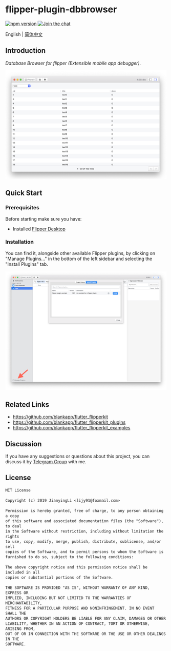 # flipper-plugin-dbbrowser

[![npm version][npm-image]][npm-url]
[![Join the chat][telegram-image]][telegram-url]

[npm-image]: https://img.shields.io/npm/v/flipper-plugin-dbbrowser.svg
[npm-url]: https://www.npmjs.com/package/flipper-plugin-dbbrowser
[telegram-image]:https://img.shields.io/badge/chat-on%20telegram-blue.svg
[telegram-url]: https://t.me/flipper4flutter

English | [简体中文](./README.zh_CN.md)

## Introduction

*Database Browser for flipper (Extensible mobile app debugger).*

![](./snapshots/snapshot.png)

## Quick Start

### Prerequisites

Before starting make sure you have:

- Installed [Flipper Desktop](https://fbflipper.com/docs/getting-started.html)

### Installation

You can find it, alongside other available Flipper plugins, by clicking on "Manage Plugins..." in the bottom of the left sidebar and selecting the "Install Plugins" tab.

![](./snapshots/install-plugins.png)

## Related Links

- https://github.com/blankapp/flutter_flipperkit
- https://github.com/blankapp/flutter_flipperkit_plugins
- https://github.com/blankapp/flutter_flipperkit_examples

## Discussion

If you have any suggestions or questions about this project, you can discuss it by [Telegram Group](https://t.me/flipper4flutter) with me.

## License

```
MIT License

Copyright (c) 2019 JianyingLi <lijy91@foxmail.com>

Permission is hereby granted, free of charge, to any person obtaining a copy
of this software and associated documentation files (the "Software"), to deal
in the Software without restriction, including without limitation the rights
to use, copy, modify, merge, publish, distribute, sublicense, and/or sell
copies of the Software, and to permit persons to whom the Software is
furnished to do so, subject to the following conditions:

The above copyright notice and this permission notice shall be included in all
copies or substantial portions of the Software.

THE SOFTWARE IS PROVIDED "AS IS", WITHOUT WARRANTY OF ANY KIND, EXPRESS OR
IMPLIED, INCLUDING BUT NOT LIMITED TO THE WARRANTIES OF MERCHANTABILITY,
FITNESS FOR A PARTICULAR PURPOSE AND NONINFRINGEMENT. IN NO EVENT SHALL THE
AUTHORS OR COPYRIGHT HOLDERS BE LIABLE FOR ANY CLAIM, DAMAGES OR OTHER
LIABILITY, WHETHER IN AN ACTION OF CONTRACT, TORT OR OTHERWISE, ARISING FROM,
OUT OF OR IN CONNECTION WITH THE SOFTWARE OR THE USE OR OTHER DEALINGS IN THE
SOFTWARE.
```
